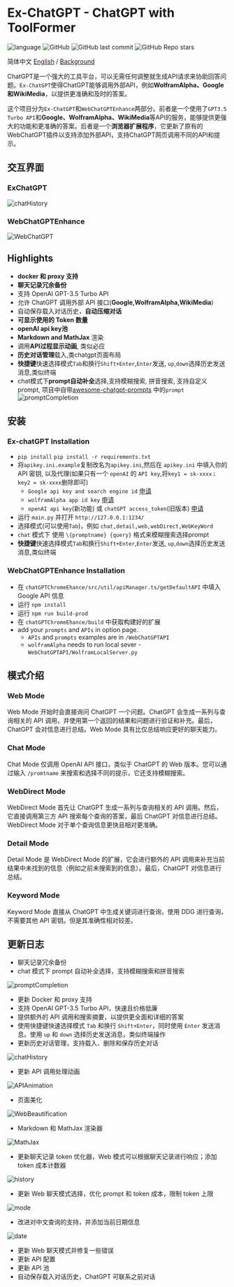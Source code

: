 # Ex-ChatGPT - ChatGPT with ToolFormer

![language](https://img.shields.io/badge/language-python-blue) ![GitHub](https://img.shields.io/github/license/circlestarzero/EX-chatGPT) ![GitHub last commit](https://img.shields.io/github/last-commit/circlestarzero/EX-chatGPT) ![GitHub Repo stars](https://img.shields.io/github/stars/circlestarzero/EX-chatGPT?style=social)

简体中文 [English](./README.en.md) / [Background](./BACKGROUND.md)

ChatGPT是一个强大的工具平台，可以无需任何调整就生成API请求来协助回答问题。`Ex-ChatGPT`使得ChatGPT能够调用外部API，例如**WolframAlpha、Google和WikiMedia**，以提供更准确和及时的答案。

这个项目分为`Ex-ChatGPT`和`WebChatGPTEnhance`两部分。前者是一个使用了`GPT3.5 Turbo API`和**Google、WolframAlpha、WikiMedia**等API的服务，能够提供更强大的功能和更准确的答案。后者是一个**浏览器扩展程序**，它更新了原有的WebChatGPT插件以支持添加外部API，支持ChatGPT网页调用不同的API和提示。

## 交互界面

### ExChatGPT

![chatHistory](img/newPage.jpg)

### WebChatGPTEnhance

![WebChatGPT](img/chatGPTChromeEnhance.png)

## Highlights

- **docker 和 proxy 支持**
- **聊天记录冗余备份**
- 支持 OpenAI GPT-3.5 Turbo API
- 允许 ChatGPT 调用外部 API 接口(**Google,WolframAlpha,WikiMedia**)
- 自动保存载入对话历史，**自动压缩对话**
- **可显示使用的 Token 数量**
- **openAI api key池**
- **Markdown and MathJax** 渲染
- 调用**API过程显示动画**, 类似必应
- **历史对话管理**载入,类chatgpt页面布局
- **快捷键**快速选择模式`Tab`和换行`Shift+Enter`,`Enter`发送, `up`,`down`选择历史发送消息,类似终端
- chat模式下**prompt自动补全**选择,支持模糊搜索, 拼音搜索, 支持自定义prompt, 项目中自带[awesome-chatgpt-prompts](https://github.com/f/awesome-chatgpt-prompts) 中的`prompt`
![promptCompletion](img/promptCompletion.gif)

## 安装

### Ex-chatGPT Installation

- `pip install`
`pip install -r requirements.txt`
- 将`apikey.ini.example`复制改名为`apikey.ini`,然后在 `apikey.ini` 中填入你的 API 密钥, 以及代理(如果只有一个 `openAI` 的 `API key`,将`key1 = sk-xxxx；key2 = sk-xxxx`删除即可)
  - `Google api key and search engine id` [申请](https://developers.google.com/custom-search/v1/overview?hl=en)
  - `wolframAlpha app id key` [申请](https://products.wolframalpha.com/api/)
  - `openAI api key`(新功能) 或 `chatGPT access_token`(旧版本) [申请](https://platform.openai.com)
- 运行 `main.py` 并打开 `http://127.0.0.1:1234/`
- 选择模式(可以使用`Tab`)，例如 `chat,detail,web,webDirect,WebKeyWord`
- `chat` 模式下 使用 `\{promptname} {query}` 格式来模糊搜索选择prompt
- **快捷键**快速选择模式`Tab`和换行`Shift+Enter`,`Enter`发送, `up`,`down`选择历史发送消息,类似终端

### WebChatGPTEnhance Installation

- 在 `chatGPTChromeEhance/src/util/apiManager.ts/getDefaultAPI` 中填入 Google API 信息
- 运行 `npm install`
- 运行 `npm run build-prod`
- 在 `chatGPTChromeEhance/build` 中获取构建好的扩展
- add your `prompts` and `APIs` in option page.
  - `APIs` and `prompts` examples are in `/WebChatGPTAPI`
  - `wolframAlpha` needs to run local sever - `WebChatGPTAPI/WolframLocalServer.py`

## 模式介绍

### Web Mode

Web Mode 开始时会直接询问 ChatGPT 一个问题。ChatGPT 会生成一系列与查询相关的 API 调用，并使用第一个返回的结果和问题进行验证和补充。最后，ChatGPT 会对信息进行总结。Web Mode 具有比仅总结响应更好的聊天能力。

### Chat Mode

Chat Mode 仅调用 OpenAI API 接口，类似于 ChatGPT 的 Web 版本。您可以通过输入 `/promtname` 来搜索和选择不同的提示，它还支持模糊搜索。

### WebDirect Mode

WebDirect Mode 首先让 ChatGPT 生成一系列与查询相关的 API 调用。然后，它直接调用第三方 API 搜索每个查询的答案，最后 ChatGPT 对信息进行总结。WebDirect Mode 对于单个查询信息更快且相对更准确。

### Detail Mode

Detail Mode 是 WebDirect Mode 的扩展，它会进行额外的 API 调用来补充当前结果中未找到的信息（例如之前未搜索到的信息）。最后，ChatGPT 对信息进行总结。

### Keyword Mode

Keyword Mode 直接从 ChatGPT 中生成关键词进行查询，使用 DDG 进行查询，不需要其他 API 密钥。但是其准确性相对较差。

## 更新日志

- 聊天记录冗余备份
- chat 模式下 prompt 自动补全选择，支持模糊搜索和拼音搜索

![promptCompletion](img/promptCompletion.gif)

- 更新 Docker 和 proxy 支持
- 支持 OpenAI GPT-3.5 Turbo API，快速且价格低廉
- 提供额外的 API 调用和搜索摘要，以提供更全面和详细的答案
- 使用快捷键快速选择模式 `Tab` 和换行 `Shift+Enter`，同时使用 `Enter` 发送消息。使用 `up` 和 `down` 选择历史发送消息，类似终端操作
- 更新历史对话管理，支持载入、删除和保存历史对话

![chatHistory](img/newPage.jpg)

- 更新 API 调用处理动画

![APIAnimation](img/APIAnimation.png)

- 页面美化

![WebBeautification](img/WebPageBeautification.jpg)

- Markdown 和 MathJax 渲染器

![MathJax](img/mathjax.jpg)

- 更新聊天记录 token 优化器，Web 模式可以根据聊天记录进行响应；添加 token 成本计数器

![history](img/webHistory.jpg)

- 更新 Web 聊天模式选择，优化 prompt 和 token 成本，限制 token 上限

![mode](img/mode.jpg)

- 改进对中文查询的支持，并添加当前日期信息

![date](img/date.jpg)

- 更新 Web 聊天模式并修复一些错误
- 更新 API 配置
- 更新 API 池
- 自动保存载入对话历史，ChatGPT 可联系之前对话
